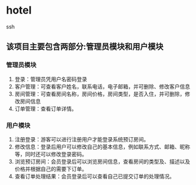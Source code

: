 # hotel
ssh
## 该项目主要包含两部分:管理员模块和用户模块
### 管理员模块
1. 登录：管理员凭用户名密码登录
2. 客户管理：可查看客户姓名，联系电话，电子邮箱，并可删除、修改客户信息
3. 房间管理：可查看房间名称，房间价格，房间类型，是否入住，并可删除，修改房间信息
4. 订单管理：查看订单详情。
### 用户模块
1. 注册登录：游客可以进行注册用户才能登录系统预订房间。
2. 修改信息：登录后用户可以修改自己的基本信息，例如联系方式、邮箱、昵称等，同时还可以修改登录密码。
3. 浏览预订房间：会员登录后可以浏览房间信息，查看房间的类型及、描述以及价格并根据自己的需要下订单。
4. 查看订单处理结果：会员登录后可以查看自己已提交订单的处理情况。
 


